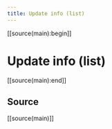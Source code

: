 ```yaml
---
title: Update info (list)
---
```

[[source(main):begin]]

# Update info (list)

<PluginFrontmatterUpdateInfoList :new-threshold="14"/>

[[source(main):end]]


## Source

[[source(main)]]
